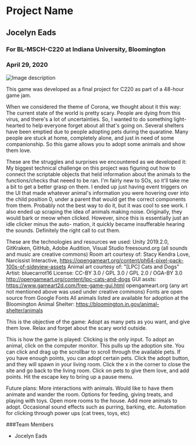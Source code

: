 # Project Name
## Jocelyn Eads
### For BL-MSCH-C220 at Indiana University, Bloomington
### April 29, 2020

![Image description](FinalProject/GameJam/Assets/Art/ScreenCap.png)

This game was developed as a final project for C220 as part of a 48-hour game jam. 

When we considered the theme of Corona, we thought about it this way:
The current state of the world is pretty scary. People are dying from this virus,
and there's a lot of uncertainties. So, I wanted to do something light-hearted to help
everyone forget about all that's going on. 
Several shelters have been emptied due to people adopting pets during the quaratine. 
Many people are stuck at home, completely alone, and just in need of some companionship.
So this game allows you to adopt some animals and show them love. 

These are the struggles and surprises we encountered as we developed it:
My biggest technical challenge on this project was figuring out how to connect
the scriptable objects that held information about the animals to the functions/checks
that neeed to be ran. I'm fairly new to SOs, so it'll take me a bit to get a better grasp 
on them. I ended up just having event triggers on the UI that made whatever animal's information
you were hovering over into the child position 0, under a parent that would get the correct 
components from them. Probably not the best way to do it, but it was cool to see work.
I also ended up scraping the idea of animals making noise. Originally, they would bark or 
meow when clicked. However, since this is essentially just an idle clicker minus the auto-
mation, it quickly became insufferable hearing the sounds. Definitely the right call to cut
them.

These are the technologies and resources we used:
Unity 2019.2.0, GitKraken, GitHub, Adobe Audition, Visual Studio
freesound.org (all sounds and music are creative commons)
Room art courtesy of: Stacy Kendra Love, Narcissist Interactive, https://opengameart.org/content/ph64-pixel-pack-100s-of-sideview-assets
Animal art courtesy of: "[LPC] Cats and Dogs" Artist: bluecarrot16 License: CC-BY 3.0 / GPL 3.0 / GPL 2.0 / OGA-BY 3.0 http://opengameart.org/content/lpc-cats-and-dogs
GUI assts: https://www.gameart2d.com/free-game-gui.html
opengameart.org (any art not mentioned above was used under creative commons)
Fonts are open source from Google Fonts 
All animals listed are available for adoption at the Bloomington Animal Shelter: https://bloomington.in.gov/animal-shelter/animals


This is the objective of the game:
Adopt as many pets as you want, and give them love.
Relax and forget about the scary world outside.

This is how the game is played:
Clicking is the only input.
To adopt an animal, click on the computer monitor. This pulls up the
adoption site. You can click and drag up the scrollbar to scroll through the available pets. If you have enough 
points, you can adopt certain pets. Click the adopt button, and they will spawn in 
your living room. Click the x in the corner to close the site and go back to the 
living room. Click on pets to give them love, and add points. Hit the escape key to bring up a pause
menu.

Future plans:
More interactions with animals. Would like to have them animate and wander the room.
Options for feeding, giving treats, and playing with toys. Open more rooms to the house.
Add more animals to adopt. Occasional sound effects such as purring, barking, etc. 
Automation for clicking through power ups (cat trees, toys, etc)

###Team Members

  * Jocelyn Eads
